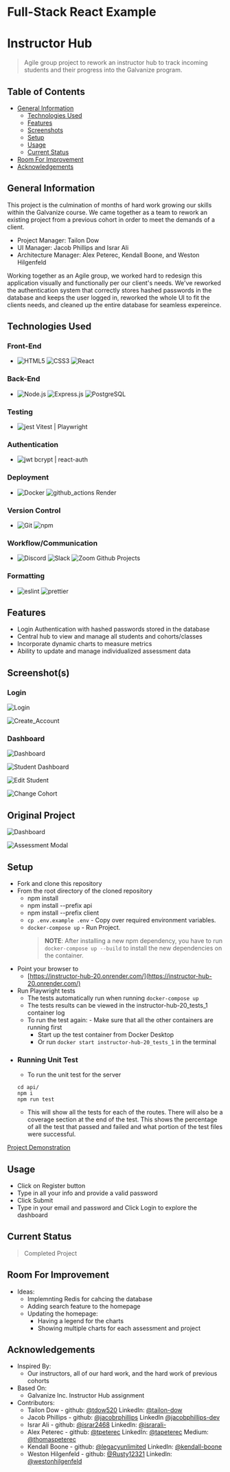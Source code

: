 # Full-Stack React Example

# Instructor Hub

> Agile group project to rework an instructor hub to track incoming students and their progress into the Galvanize program.

## Table of Contents

- [General Information](#general-information)
  - [Technologies Used](#technologies-used)
  - [Features](#features)
  - [Screenshots](#screenshots)
  - [Setup](#setup)
  - [Usage](#usage)
  - [Current Status](#current-status)
- [Room For Improvement](#room-for-improvement)
- [Acknowledgements](#acknowledgements)

## General Information

This project is the culmination of months of hard work growing our skills within the Galvanize course. We came together as a team to rework an existing project from a previous cohort in order to meet the demands of a client.

- Project Manager: Tailon Dow
- UI Manager: Jacob Phillips and Israr Ali
- Architecture Manager: Alex Peterec, Kendall Boone, and Weston Hilgenfeld

Working together as an Agile group, we worked hard to redesign this application visually and functionally per our client's needs. We've reworked the authentication system that correctly stores hashed passwords in the database and keeps the user logged in, reworked the whole UI to fit the clients needs, and cleaned up the entire database for seamless expereince.

## Technologies Used

### Front-End
- ![HTML5](https://img.shields.io/badge/HTML5-E34F26?style=for-the-badge&logo=html5&logoColor=white) ![CSS3](https://img.shields.io/badge/CSS3-1572B6?style=for-the-badge&logo=css3&logoColor=white) ![React](https://img.shields.io/badge/React-20232A?style=for-the-badge&logo=react&logoColor=61DAF)

### Back-End
- ![Node.js](https://img.shields.io/badge/Node.js-43853D?style=for-the-badge&logo=node.js&logoColor=white) ![Express.js](https://img.shields.io/badge/Express.js-404D59?style=for-the-badge) ![PostgreSQL](https://img.shields.io/badge/PostgreSQL-316192?style=for-the-badge&logo=postgresql&logoColor=white)

### Testing
- ![jest](https://img.shields.io/badge/Jest-323330?style=for-the-badge&logo=Jest&logoColor=white) Vitest | Playwright

### Authentication
- ![jwt](https://img.shields.io/badge/json%20web%20tokens-323330?style=for-the-badge&logo=json-web-tokens&logoColor=pink) bcrypt | react-auth

### Deployment
- ![Docker](https://img.shields.io/badge/docker-%230db7ed.svg?style=for-the-badge&logo=docker&logoColor=white) ![github_actions](https://img.shields.io/badge/GitHub_Actions-2088FF?style=for-the-badge&logo=github-actions&logoColor=white) Render 

### Version Control
- ![Git](https://img.shields.io/badge/GIT-E44C30?style=for-the-badge&logo=git&logoColor=white) ![npm](https://img.shields.io/badge/npm-CB3837?style=for-the-badge&logo=npm&logoColor=white)

### Workflow/Communication
- ![Discord](https://img.shields.io/badge/Discord-7289DA?style=for-the-badge&logo=discord&logoColor=white) ![Slack](https://img.shields.io/badge/Slack-4A154B?style=for-the-badge&logo=slack&logoColor=white) ![Zoom](https://img.shields.io/badge/Zoom-2D8CFF?style=for-the-badge&logo=zoom&logoColor=white)  Github Projects

### Formatting
- ![eslint](https://img.shields.io/badge/eslint-3A33D1?style=for-the-badge&logo=eslint&logoColor=white) ![prettier](https://img.shields.io/badge/prettier-1A2C34?style=for-the-badge&logo=prettier&logoColor=F7BA3E)

## Features

- Login Authentication with hashed passwords stored in the database
- Central hub to view and manage all students and cohorts/classes
- Incorporate dynamic charts to measure metrics
- Ability to update and manage individualized assessment data

## Screenshot(s)

### Login

![Login](https://github.com/gschool-blue-ocean/instructor-hub-20/assets/121460844/221a658d-77f4-4532-8607-defd20ae346d)

![Create_Account](https://github.com/gschool-blue-ocean/instructor-hub-20/assets/121460844/c9815872-dddc-40cd-9dc0-1d15c7f1f045)

### Dashboard

![Dashboard](https://github.com/gschool-blue-ocean/instructor-hub-20/assets/121460844/73214644-1cde-4372-8426-7b1c1c4a21cd)
 
![Student Dashboard](https://github.com/gschool-blue-ocean/instructor-hub-20/assets/121460844/f514dee6-94b2-43ff-8daa-7139ab1462ed)

![Edit Student](https://github.com/gschool-blue-ocean/instructor-hub-20/assets/121460844/ffe12a08-f2d1-4646-a0ba-0204f731c33f)

![Change Cohort](https://github.com/gschool-blue-ocean/instructor-hub-20/assets/121460844/96124ed9-235e-4e86-a375-c0604a321dc5)


## Original Project 

![Dashboard](https://github.com/gschool-blue-ocean/instructor-hub-20/assets/121460844/4b4a108c-2b8e-4b94-b6f5-1fac12f1bf80)

![Assessment Modal](https://github.com/gschool-blue-ocean/instructor-hub-20/assets/121460844/828ae242-f946-4e12-a5e8-b978aaf115c1)


## Setup

- Fork and clone this repository
- From the root directory of the cloned repository
  - npm install
  - npm install --prefix api
  - npm install --prefix client
  - `cp .env.example .env` - Copy over required environment variables.
  - `docker-compose up` - Run Project.
    > **NOTE**: After installing a new npm dependency, you have to run `docker-compose up --build` to install the new dependencies on the container.
- Point your browser to
  - [https://instructor-hub-20.onrender.com/](https://instructor-hub-20.onrender.com/)
- Run Playwright tests
	- The tests automatically run when running `docker-compose up`
	- The tests results can be viewed in the instructor-hub-20_tests_1 container log
	- To run the test again:
    		- Make sure that all the other containers are running first
		- Start up the test container from Docker Desktop
		- Or run `docker start instructor-hub-20_tests_1` in the terminal
- ### Running Unit Test
	- To run the unit test for the server
 	````
  	cd api/
  	npm i
  	npm run test
  	````
  - This will show all the tests for each of the routes.  There will also be a coverage section at the end of the test. This shows the percentage of all the test that passed and failed and what portion of the test files were successful. 


[Project Demonstration](https://instructor-hub-20.onrender.com/)

## Usage

- Click on Register button
- Type in all your info and provide a valid password
- Click Submit
- Type in your email and password and Click Login to explore the dashboard

## Current Status

> Completed Project

## Room For Improvement

- Ideas:
  - Implemnting Redis for cahcing the database
  - Adding search feature to the homepage
  - Updating the homepage:
  	- Having a legend for the charts
  	- Showing multiple charts for each assessment and project

## Acknowledgements

- Inspired By:
  - Our instructors, all of our hard work, and the hard work of previous cohorts
- Based On:
  - Galvanize Inc. Instructor Hub assignment
- Contributors:
  - Tailon Dow - github: [@tdow520](https://github.com/TDow520)  LinkedIn: [@tailon-dow](https://www.linkedin.com/in/tailon-dow/)
  - Jacob Phillips - github: [@jacobrphillips](https://github.com/jacobrphillips)  LinkedIn [@jacobphillips-dev](https://www.linkedin.com/in/jacobphillips-dev/)
  - Israr Ali - github: [@israr2468](https://github.com/israr2468)  LinkedIn: [@israrali-](https://www.linkedin.com/in/israrali-/)
  - Alex Peterec - github: [@tpeterec](https://github.com/tpeterec)  LinkedIn: [@tapeterec](https://www.linkedin.com/in/tapeterec/)  Medium: [@thomaspeterec](https://medium.com/@thomaspeterec)
  - Kendall Boone - github: [@legacyunlimited](https://github.com/legacyunlimited)  LinkedIn: [@kendall-boone](https://www.linkedin.com/in/kendall-boone/)
  - Weston Hilgenfeld - github: [@Rusty12321](https://github.com/Rusty12321)  LinkedIn: [@westonhilgenfeld](https://www.linkedin.com/in/westonhilgenfeld/)

